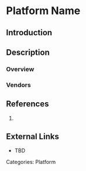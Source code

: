 # Platform Name #
## Introduction ##
## Description ##
### Overview ###
### Vendors ###
## References ##
1.

## External Links ##
* TBD

Categories: Platform
